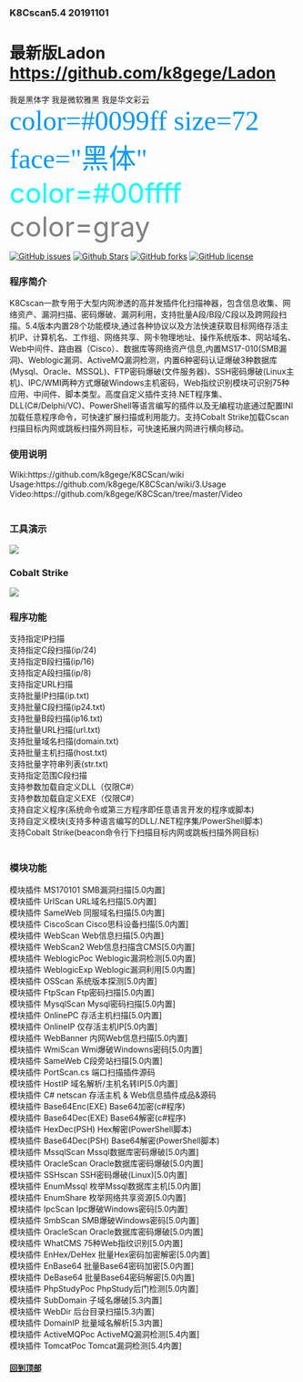 ### K8Cscan5.4 20191101
# 最新版Ladon https://github.com/k8gege/Ladon

<font face="黑体">我是黑体字</font>
<font face="微软雅黑">我是微软雅黑</font>
<font face="STCAIYUN">我是华文彩云</font>
<font color=#0099ff size=7 face="黑体">color=#0099ff size=72 face="黑体"</font>
<font color=#00ffff size=72>color=#00ffff</font>
<font color=gray size=72>color=gray</font>

[![GitHub issues](https://img.shields.io/github/issues/k8gege/K8CScan)](https://github.com/k8gege/K8CScan/issues) 
[![Github Stars](https://img.shields.io/github/stars/k8gege/K8CScan)](https://github.com/k8gege/K8CScan/stargazers) 
[![GitHub forks](https://img.shields.io/github/forks/k8gege/K8CScan)](https://github.com/k8gege/K8CScan/network/members)
[![GitHub license](https://img.shields.io/github/license/k8gege/K8CScan)](https://github.com/k8gege/K8CScan/blob/master/LICENSE)

<h3>程序简介</h3>   
K8Cscan一款专用于大型内网渗透的高并发插件化扫描神器，包含信息收集、网络资产、漏洞扫描、密码爆破、漏洞利用，支持批量A段/B段/C段以及跨网段扫描。5.4版本内置28个功能模块,通过各种协议以及方法快速获取目标网络存活主机IP、计算机名、工作组、网络共享、网卡物理地址、操作系统版本、网站域名、Web中间件、路由器（Cisco）、数据库等网络资产信息,内置MS17-010(SMB漏洞)、Weblogic漏洞、ActiveMQ漏洞检测，内置6种密码认证爆破3种数据库(Mysql、Oracle、MSSQL)、FTP密码爆破(文件服务器)、SSH密码爆破(Linux主机)、IPC/WMI两种方式爆破Windows主机密码，Web指纹识别模块可识别75种应用、中间件、脚本类型。高度自定义插件支持.NET程序集、DLL(C#/Delphi/VC)、PowerShell等语言编写的插件以及无编程功底通过配置INI加载任意程序命令，可快速扩展扫描或利用能力。支持Cobalt Strike加载Cscan扫描目标内网或跳板扫描外网目标，可快速拓展内网进行横向移动。<br>

<h3>使用说明</h3>
Wiki:https://github.com/k8gege/K8CScan/wiki<br>
Usage:https://github.com/k8gege/K8CScan/wiki/3.Usage<br>
Video:https://github.com/k8gege/K8CScan/tree/master/Video<br>


<br>
<h3>工具演示</h3>
<img src=https://github.com/k8gege/K8CScan/blob/master/Images/K8Cscan.gif></img>
<h3>Cobalt Strike</h3>
<img src=https://github.com/k8gege/K8CScan/blob/master/Images/CobaltStrike.gif></img>

<br>
<h3>程序功能</h3>
支持指定IP扫描<br>
支持指定C段扫描(ip/24)<br>
支持指定B段扫描(ip/16)<br>
支持指定A段扫描(ip/8)<br>
支持指定URL扫描<br>
支持批量IP扫描(ip.txt)<br>
支持批量C段扫描(ip24.txt)<br>
支持批量B段扫描(ip16.txt)<br>
支持批量URL扫描(url.txt)<br>
支持批量域名扫描(domain.txt)<br>
支持批量主机扫描(host.txt)<br>
支持批量字符串列表(str.txt)<br>
支持指定范围C段扫描<br>
支持参数加载自定义DLL（仅限C#）<br>
支持参数加载自定义EXE（仅限C#）<br>
支持自定义程序(系统命令或第三方程序即任意语言开发的程序或脚本)<br>
支持自定义模块(支持多种语言编写的DLL/.NET程序集/PowerShell脚本)<br>
支持Cobalt Strike(beacon命令行下扫描目标内网或跳板扫描外网目标)<br>
<br>
<h3>模块功能</h3>
模块插件 MS170101 	SMB漏洞扫描[5.0内置]<br>
模块插件 UrlScan 	URL域名扫描[5.0内置]<br>
模块插件 SameWeb 	同服域名扫描[5.0内置]<br>
模块插件 CiscoScan 	Cisco思科设备扫描[5.0内置]<br>
模块插件 WebScan 	Web信息扫描[5.0内置]<br>
模块插件 WebScan2	Web信息扫描含CMS[5.0内置]<br>
模块插件 WeblogicPoc	Weblogic漏洞检测[5.0内置]<br>
模块插件 WeblogicExp	Weblogic漏洞利用[5.0内置]<br>
模块插件 OSScan 		系统版本探测[5.0内置]<br>
模块插件 FtpScan 	Ftp密码扫描[5.0内置]<br>
模块插件 MysqlScan 	Mysql密码扫描[5.0内置]<br>
模块插件 OnlinePC 	存活主机扫描[5.0内置]<br>
模块插件 OnlineIP 	仅存活主机IP[5.0内置]<br>
模块插件 WebBanner 	内网Web信息扫描[5.0内置]<br>
模块插件 WmiScan 		Wmi爆破Windowns密码[5.0内置]<br>
模块插件 SameWeb 		C段旁站扫描[5.0内置]<br>
模块插件 PortScan.cs 	端口扫描插件源码<br>
模块插件 HostIP 		域名解析/主机名转IP[5.0内置]<br>
模块插件 C# netscan 	存活主机 & Web信息插件成品&源码<br>
模块插件 Base64Enc(EXE) Base64加密(c#程序)<br>
模块插件 Base64Dec(EXE) Base64解密(c#程序)<br>
模块插件 HexDec(PSH)	Hex解密(PowerShell脚本)<br>
模块插件 Base64Dec(PSH)	Base64解密(PowerShell脚本)<br>
模块插件 MssqlScan 	Mssql数据库密码爆破[5.0内置]<br>
模块插件 OracleScan 	Oracle数据库密码爆破[5.0内置]<br>
模块插件 SSHscan 	SSH密码爆破(Linux)[5.0内置]<br>
模块插件 EnumMssql 	枚举Mssql数据库主机[5.0内置]<br>
模块插件 EnumShare 	枚举网络共享资源[5.0内置]<br>
模块插件 IpcScan 	Ipc爆破Windows密码[5.0内置]<br>
模块插件 SmbScan 	SMB爆破Windows密码[5.0内置]<br>
模块插件 OracleScan 	Oracle数据库密码爆破[5.0内置]<br>
模块插件 WhatCMS 	75种Web指纹识别[5.0内置]<br>
模块插件 EnHex/DeHex 	批量Hex密码加密解密[5.0内置]<br>
模块插件 EnBase64	批量Base64密码加密[5.0内置]<br>
模块插件 DeBase64 	批量Base64密码解密[5.0内置]<br>
模块插件 PhpStudyPoc 	PhpStudy后门检测[5.0内置]<br>
模块插件 SubDomain 	子域名爆破[5.3内置]<br>
模块插件 WebDir 		后台目录扫描[5.3内置]<br>
模块插件 DomainIP 	批量域名解析[5.3内置]	<br>
模块插件 ActiveMQPoc 	ActiveMQ漏洞检测[5.4内置]	<br>
模块插件 TomcatPoc 	Tomcat漏洞检测[5.4内置]<br>


#### [回到顶部](#readme)
